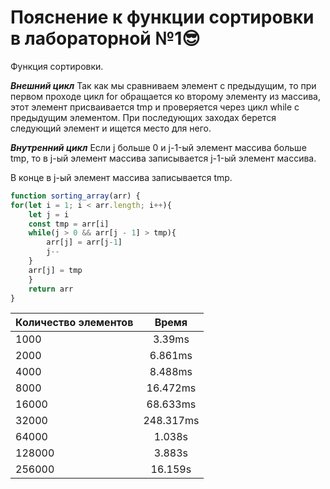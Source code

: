 # **Пояснение к функции сортировки в лабораторной №1**:sunglasses:

Функция сортировки. 

***Внешний цикл***
Так как мы сравниваем элемент с предыдущим, то при первом проходе цикл for обращается ко второму элементу из массива, этот элемент присваивается tmp и проверяется через цикл while с предыдущим элементом. При последующих заходах берется следующий элемент и ищется место для него.

***Внутренний цикл***
Если j больше 0 и j-1-ый элемент массива больше tmp, то в j-ый элемент массива записывается j-1-ый элемент массива. 

В конце в j-ый элемент массива записывается tmp. 

```js
function sorting_array(arr) {
for(let i = 1; i < arr.length; i++){
    let j = i
    const tmp = arr[i]
    while(j > 0 && arr[j - 1] > tmp){
        arr[j] = arr[j-1]
        j--
    }
    arr[j] = tmp
    }
    return arr
}
```


| Количество элементов     | Время         | 
| -------------            |:-------------:| 
|         1000             |  3.39ms       | 
|         2000             |  6.861ms      | 
|         4000             |  8.488ms      |
|         8000             |  16.472ms     |
|         16000            |  68.633ms     |
|         32000            |  248.317ms    |
|         64000            |  1.038s       |
|         128000           |  3.883s       |
|         256000           |  16.159s      |
